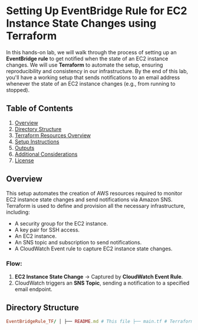 # Setting Up EventBridge Rule for EC2 Instance State Changes using Terraform

In this hands-on lab, we will walk through the process of setting up an **EventBridge rule** to get notified when the state of an EC2 instance changes. We will use **Terraform** to automate the setup, ensuring reproducibility and consistency in our infrastructure. By the end of this lab, you'll have a working setup that sends notifications to an email address whenever the state of an EC2 instance changes (e.g., from running to stopped).

## Table of Contents
1. [Overview](#overview)
2. [Directory Structure](#directory-structure)
3. [Terraform Resources Overview](#terraform-resources-overview)
4. [Setup Instructions](#setup-instructions)
5. [Outputs](#outputs)
6. [Additional Considerations](#additional-considerations)
7. [License](#license)

## Overview
This setup automates the creation of AWS resources required to monitor EC2 instance state changes and send notifications via Amazon SNS. Terraform is used to define and provision all the necessary infrastructure, including:
- A security group for the EC2 instance.
- A key pair for SSH access.
- An EC2 instance.
- An SNS topic and subscription to send notifications.
- A CloudWatch Event rule to capture EC2 instance state changes.

### Flow:
1. **EC2 Instance State Change** → Captured by **CloudWatch Event Rule**.
2. CloudWatch triggers an **SNS Topic**, sending a notification to a specified email endpoint.

## Directory Structure

```ruby
EventBridgeRule_TF/ │ ├── README.md # This file ├── main.tf # Terraform configuration for resource provisioning ├── output.tf # Output values from Terraform ├── terraform.tfvars # Variables for AWS credentials and configuration ├── variables.tf # Input variable definitions for Terraform
```
